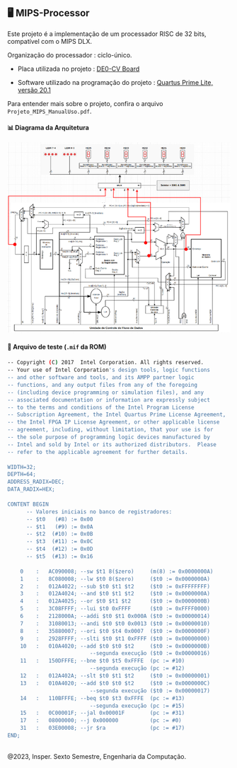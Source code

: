 ## 🖥️ MIPS-Processor

Este projeto é a implementação de um processador RISC de 32 bits, compatível com o MIPS DLX.

Organização do processador : ciclo-único.

* Placa utilizada no projeto : [DE0-CV Board](https://www.terasic.com.tw/cgi-bin/page/archive.pl?Language=English&CategoryNo=165&No=921)

* Software utilizado na programação do projeto : [Quartus Prime Lite, versão 20.1](https://www.intel.com/content/www/us/en/collections/products/fpga/software/downloads.html?s=Newest&edition=lite&f:guidetmD240C377263B4C70A4EA0E452D0182CA=%5BIntel%C2%AE%20Quartus%C2%AE%20Prime%20Design%20Software%3BIntel%C2%AE%20Quartus%C2%AE%20Prime%20Lite%20Edition%5D)

Para entender mais sobre o projeto, confira o arquivo `Projeto_MIPS_ManualUso.pdf`.

#### 📊️ Diagrama da Arquitetura

<div align="center">
      <img alt="diagrama principal" src="Img/diagrama_principal.png" width="600rm"\>
</div>

#### 🧪️ Arquivo de teste (`.mif` da ROM)

```bash
-- Copyright (C) 2017  Intel Corporation. All rights reserved.
-- Your use of Intel Corporation's design tools, logic functions
-- and other software and tools, and its AMPP partner logic
-- functions, and any output files from any of the foregoing
-- (including device programming or simulation files), and any
-- associated documentation or information are expressly subject
-- to the terms and conditions of the Intel Program License
-- Subscription Agreement, the Intel Quartus Prime License Agreement,
-- the Intel FPGA IP License Agreement, or other applicable license
-- agreement, including, without limitation, that your use is for
-- the sole purpose of programming logic devices manufactured by
-- Intel and sold by Intel or its authorized distributors.  Please
-- refer to the applicable agreement for further details.

WIDTH=32;
DEPTH=64;
ADDRESS_RADIX=DEC;
DATA_RADIX=HEX;

CONTENT BEGIN
      -- Valores iniciais no banco de registradores:
      -- $t0   (#8) := 0x00
      -- $t1   (#9) := 0x0A
      -- $t2  (#10) := 0x0B
      -- $t3  (#11) := 0x0C
      -- $t4  (#12) := 0x0D
      -- $t5  (#13) := 0x16

    0    :   AC090008; --sw $t1 8($zero)     (m(8) := 0x0000000A)
    1    :   8C080008; --lw $t0 8($zero)     ($t0 := 0x0000000A)
    2    :   012A4022; --sub $t0 $t1 $t2     ($t0 := 0xFFFFFFFF)
    3    :   012A4024; --and $t0 $t1 $t2     ($t0 := 0x0000000A)
    4    :   012A4025; --or $t0 $t1 $t2      ($t0 := 0x0000000B)
    5    :   3C08FFFF; --lui $t0 0xFFFF      ($t0 := 0xFFFF0000)
    6    :   2128000A; --addi $t0 $t1 0x000A ($t0 := 0x00000014)
    7    :   31080013; --andi $t0 $t0 0x0013 ($t0 := 0x00000010)
    8    :   35880007; --ori $t0 $t4 0x0007  ($t0 := 0x0000000F)
    9    :   2928FFFF; --slti $t0 $t1 0xFFFF ($t0 := 0x00000000)
    10   :   010A4020; --add $t0 $t0 $t2     ($t0 := 0x0000000B)
                          --segunda execução ($t0 := 0x00000016)
    11   :   150DFFFE; --bne $t0 $t5 0xFFFE  (pc := #10)
                          --segunda execução (pc := #12)
    12   :   012A402A; --slt $t0 $t1 $t2     ($t0 := 0x00000001)
    13   :   010A4020; --add $t0 $t0 $t2     ($t0 := 0x0000000C)
                          --segunda execução ($t0 := 0x00000017)
    14   :   110BFFFE; --beq $t0 $t3 0xFFFE  (pc := #13)
                          --segunda execução (pc := #15)
    15   :   0C00001F; --jal 0x00001F        (pc := #31)
    17   :   08000000; --j 0x000000          (pc := #0)
    31   :   03E00008; --jr $ra              (pc := #17)
END;
```
<br>
@2023, Insper. Sexto Semestre, Engenharia da Computação.
